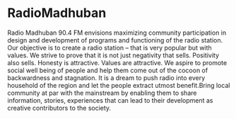 RadioMadhuban
=============

Radio Madhuban 90.4 FM envisions maximizing community participation in design and development of programs and functioning of the radio station. Our objective is to create a radio station – that is very popular but with values. We strive to prove that it is not just negativity that sells. Positivity also sells. Honesty is attractive. Values are attractive.  We aspire to promote social well being of people and help them come out of the cocoon of backwardness and stagnation. It is a dream to push radio into every household of the region and let the people extract utmost benefit.Bring local community at par with the mainstream by enabling them to share information, stories, experiences that can lead to their development as creative contributors to the society.
